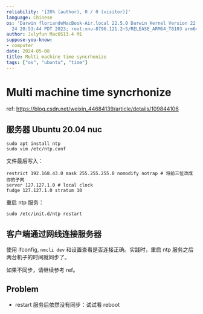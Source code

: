 ```yaml
---
reliability: '[20% (author), 0 / 0 (visitor)]'
language: Chinese
os: 'Darwin floriandeMacBook-Air.local 22.5.0 Darwin Kernel Version 22.5.0: Mon Apr
  24 20:53:44 PDT 2023; root:xnu-8796.121.2~5/RELEASE_ARM64_T8103 arm64'
author: Julyfun MacOS13.4 M1
suppose-you-know:
- computer
date: 2024-05-08
title: Multi machine time syncrhonize
tags: ["os", "ubuntu", "time"]
---
```

# Multi machine time syncrhonize

ref: https://blog.csdn.net/weixin_44684139/article/details/109844106

## 服务器 Ubuntu 20.04 nuc

```
sudo apt install ntp
sudo vim /etc/ntp.conf
```

文件最后写入：

```
restrict 192.168.43.0 mask 255.255.255.0 nomodify notrap # 将前三位改成你的子网
server 127.127.1.0 # local clock
fudge 127.127.1.0 stratum 10
```

重启 ntp 服务：

```
sudo /etc/init.d/ntp restart
```

## 客户端通过网线连接服务器

使用 ifconfig, `nmcli dev` 和设置查看是否连接正确。实践时，重启 ntp 服务之后两台机子的时间就同步了。

如果不同步，请继续参考 ref。

## Problem

- restart 服务后依然没有同步：试试看 reboot


